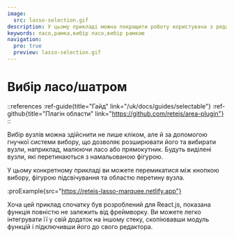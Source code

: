 ```yaml
---
image:
  src: lasso-selection.gif
description: У цьому прикладі можна покращити роботу користувача з редактором вузлів за допомогою виділення ласо/рамкою. Виберіть вузли, намалювавши форму. Дотримуйтесь наданого фрагмента коду, щоб налаштувати форму виділення та область перетину
keywords: ласо,рамка,вибір ласо,вибір рамкою
navigation:
  pro: true
  preview: lasso-selection.gif
---
```


# Вибір ласо/шатром

::references
:ref-guide{title="Гайд" link="/uk/docs/guides/selectable"}
:ref-github{title="Плагін области" link="https://github.com/retejs/area-plugin"}
::

Вибір вузлів можна здійснити не лише кліком, але й за допомогою гнучкої системи вибору, що дозволяє розширювати його та вибирати вузли, наприклад, малюючи ласо або прямокутник. Будуть виділені вузли, які перетинаються з намальованою фігурою.

У цьому конкретному прикладі ви можете перемикатися між кнопкою вибору, фігурою підсвічування та областю перетину вузла.

:proExample{src="https://retejs-lasso-marquee.netlify.app"}

Хоча цей приклад спочатку був розроблений для React.js, показана функція повністю не залежить від фреймворку. Ви можете легко інтегрувати її у свій додаток на іншому стеку, скопіювавши модуль функцій і підключивши його до свого редактора.
